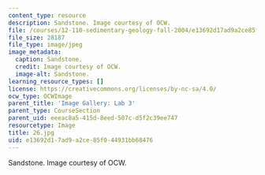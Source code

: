 ```yaml
---
content_type: resource
description: Sandstone. Image courtesy of OCW.
file: /courses/12-110-sedimentary-geology-fall-2004/e13692d17ad9a2ce85f044931bb68476_26.jpg
file_size: 28187
file_type: image/jpeg
image_metadata:
  caption: Sandstone.
  credit: Image courtesy of OCW.
  image-alt: Sandstone.
learning_resource_types: []
license: https://creativecommons.org/licenses/by-nc-sa/4.0/
ocw_type: OCWImage
parent_title: 'Image Gallery: Lab 3'
parent_type: CourseSection
parent_uid: eeeac8a5-415d-8eed-507c-d5f2c39ee747
resourcetype: Image
title: 26.jpg
uid: e13692d1-7ad9-a2ce-85f0-44931bb68476
---
```

Sandstone. Image courtesy of OCW.